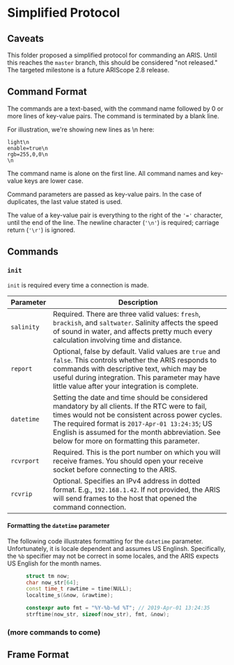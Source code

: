 # Simplified Protocol

## Caveats

This folder proposed a simplified protocol for commanding an ARIS. Until this reaches the `master` branch, this should be considered "not released." The targeted milestone is a future ARIScope 2.8 release.

## Command Format

The commands are a text-based, with the command name followed by 0 or more lines of key-value pairs. The command is terminated by a blank line.

For illustration, we're showing new lines as \n here:

```
light\n
enable=true\n
rgb=255,0,0\n
\n
```

The command name is alone on the first line. All command names and key-value keys are lower case.

Command parameters are passed as key-value pairs. In the case of duplicates, the last value stated is used.

The value of a key-value pair is everything to the right of the `'='` character, until the end of the line. The newline character (`'\n'`) is required; carriage return (`'\r'`) is ignored.

## Commands

### `init`

`init` is required every time a connection is made.

| Parameter | Description |
|-|-|
| `salinity` | Required. There are three valid values: `fresh`, `brackish`, and `saltwater`. Salinity affects the speed of sound in water, and affects pretty much every calculation involving time and distance. |
| `report` | Optional, false by default. Valid values are `true` and `false`. This controls whether the ARIS responds to commands with descriptive text, which may be useful during integration. This parameter may have little value after your integration is complete. |
| `datetime` | Setting the date and time should be considered mandatory by all clients. If the RTC were to fail, times would not be consistent across power cycles. The required format is `2017-Apr-01 13:24:35`; US English is assumed for the month abbreviation. See below for more on formatting this parameter. |
| `rcvrport` | Required. This is the port number on which you will receive frames. You should open your receive socket before connecting to the ARIS. |
| `rcvrip` | Optional. Specifies an IPv4 address in dotted format. E.g., `192.168.1.42`. If not provided, the ARIS will send frames to the host that opened the command connection. |

#### Formatting the `datetime` parameter

The following code illustrates formatting for the `datetime` parameter. Unfortunately, it is locale dependent and assumes US Englinsh. Specifically, the `%b` specifier may not be correct in some locales, and the ARIS expects US English for the month names.

```cpp
      struct tm now;
      char now_str[64];
      const time_t rawtime = time(NULL);
      localtime_s(&now, &rawtime);

      constexpr auto fmt = "%Y-%b-%d %T"; // 2019-Apr-01 13:24:35
      strftime(now_str, sizeof(now_str), fmt, &now);
```

### (more commands to come)

## Frame Format


